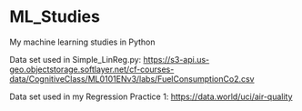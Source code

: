 # ML_Studies
My machine learning studies in Python

Data set used in Simple_LinReg.py: https://s3-api.us-geo.objectstorage.softlayer.net/cf-courses-data/CognitiveClass/ML0101ENv3/labs/FuelConsumptionCo2.csv

Data set used in my Regression Practice 1: https://data.world/uci/air-quality
